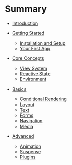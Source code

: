 # Summary

- [Introduction](Introduction.md)
- [Getting Started]()
  - [Installation and Setup](01-getting-start/01-setup.md)
  - [Your First App](01-getting-start/02-first-app.md)

- [Core Concepts]()
  - [View System](02-core-concept/01-view.md)
  - [Reactive State](02-core-concept/02-reactive.md)
  - [Environment](02-core-concept/03-environment.md)

- [Basics]()
  - [Conditional Rendering](03-basic/01-conditional.md)
  - [Layout](03-basic/02-layout.md)
  - [Text](03-basic/03-text.md)
  - [Forms](03-basic/04-form.md)
  - [Navigation](03-basic/05-navigation.md)
  - [Media](03-basic/06-media.md)

- [Advanced]()
  - [Animation](04-advanced/01-animation.md)
  - [Suspense](04-advanced/02-suspense.md)
  - [Plugins](04-advanced/03-plugin.md)
